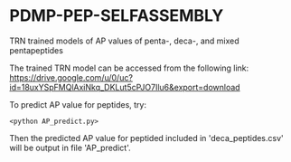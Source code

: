 # PDMP-PEP-SELFASSEMBLY
TRN trained models of AP values of penta-, deca-, and mixed pentapeptides

The trained TRN model can be accessed from the following link:
https://drive.google.com/u/0/uc?id=18uxYSpFMQlAxiNkq_DKLut5cPJO7Ilu6&export=download

To predict AP value for peptides, try:

`<python AP_predict.py>`

Then the predicted AP value for peptided included in 'deca_peptides.csv' will be output in file 'AP_predict'.
